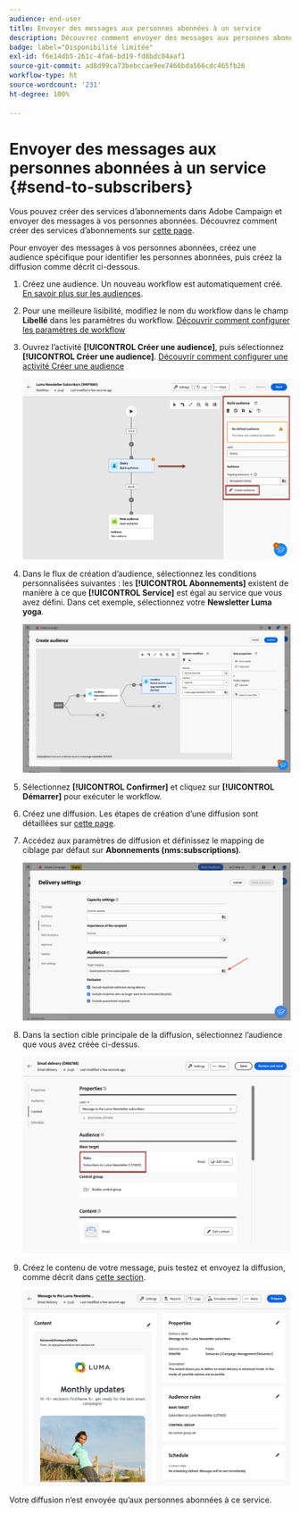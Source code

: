```yaml
---
audience: end-user
title: Envoyer des messages aux personnes abonnées à un service
description: Découvrez comment envoyer des messages aux personnes abonnées à un service.
badge: label="Disponibilité limitée"
exl-id: f6e14db5-261c-4fa6-bd19-fd8bdc04aaf1
source-git-commit: ad8d99ca73bebccae9ee7466bda566cdc465fb26
workflow-type: ht
source-wordcount: '231'
ht-degree: 100%

---
```


# Envoyer des messages aux personnes abonnées à un service {#send-to-subscribers}

Vous pouvez créer des services d’abonnements dans Adobe Campaign et envoyer des messages à vos personnes abonnées. Découvrez comment créer des services d’abonnements sur [cette page](../audience//manage-services.md#create-service).

Pour envoyer des messages à vos personnes abonnées, créez une audience spécifique pour identifier les personnes abonnées, puis créez la diffusion comme décrit ci-dessous.

1. Créez une audience. Un nouveau workflow est automatiquement créé. [En savoir plus sur les audiences](../audience/create-audience.md).

1. Pour une meilleure lisibilité, modifiez le nom du workflow dans le champ **Libellé** dans les paramètres du workflow. [Découvrir comment configurer les paramètres de workflow](../workflows/workflow-settings.md)

1. Ouvrez l’activité **[!UICONTROL Créer une audience]**, puis sélectionnez **[!UICONTROL Créer une audience]**. [Découvrir comment configurer une activité Créer une audience](../workflows/activities/build-audience.md)

   ![](assets/service-create-audience.png)

1. Dans le flux de création d’audience, sélectionnez les conditions personnalisées suivantes : les **[!UICONTROL Abonnements]** existent de manière à ce que **[!UICONTROL Service]** est égal au service que vous avez défini. Dans cet exemple, sélectionnez votre **Newsletter Luma yoga**.

   ![](assets/service-audience-subscribers.png)

1. Sélectionnez **[!UICONTROL Confirmer]** et cliquez sur **[!UICONTROL Démarrer]** pour exécuter le workflow.

1. Créez une diffusion. Les étapes de création d’une diffusion sont détaillées sur [cette page](../msg/gs-messages.md#create-delivery).
1. Accédez aux paramètres de diffusion et définissez le mapping de ciblage par défaut sur **Abonnements (nms:subscriptions)**.

   ![](assets/service-delivery-change-mapping.png)

1. Dans la section cible principale de la diffusion, sélectionnez l’audience que vous avez créée ci-dessus.

   ![](assets/service-delivery-targeting-subscribers.png)

1. Créez le contenu de votre message, puis testez et envoyez la diffusion, comme décrit dans [cette section](../preview-test/preview-test.md).

   ![](assets/service-delivery-ready.png)

Votre diffusion n’est envoyée qu’aux personnes abonnées à ce service.
